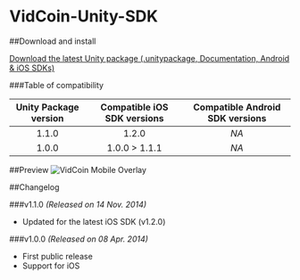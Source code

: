 VidCoin-Unity-SDK
=================

##Download and install

[Download the latest Unity package (.unitypackage, Documentation, Android & iOS SDKs)](https://github.com/VidCoin/VidCoin-Unity-SDK/releases/download/v1.1.0/VidCoin-Unity-SDK.zip)

###Table of compatibility
<!---
| Unity Package version  | Compatible iOS SDK versions | Compatible Android SDK versions |
| :-------------: | :-------------: | :-------------: |
| 1.2.0 *(latest)* | 1.2.1 | 1.0.0 |
| 1.1.0 | 1.2.0 | *NA* |
| 1.0.0 | 1.0.0 > 1.1.1 | *NA* |
-->

| Unity Package version  | Compatible iOS SDK versions | Compatible Android SDK versions |
| :-------------: | :-------------: | :-------------: |
| 1.1.0 | 1.2.0 | *NA* |
| 1.0.0 | 1.0.0 > 1.1.1 | *NA* |


##Preview
![VidCoin Mobile Overlay](https://googledrive.com/host/0B6TMHf2nEKbFdFQxTjJJaGZUWm8 "VidCoin Mobile Overlay")

##Changelog
<!---
###v1.2.0
*(Released on 24 Feb. 2015)*

- Updated for the latest iOS SDK (v1.2.1)
- Added the first release of the Android SDK (v1.0.0)
-->
###v1.1.0
*(Released on 14 Nov. 2014)*

- Updated for the latest iOS SDK (v1.2.0)

###v1.0.0
*(Released on 08 Apr. 2014)*

- First public release
- Support for iOS
